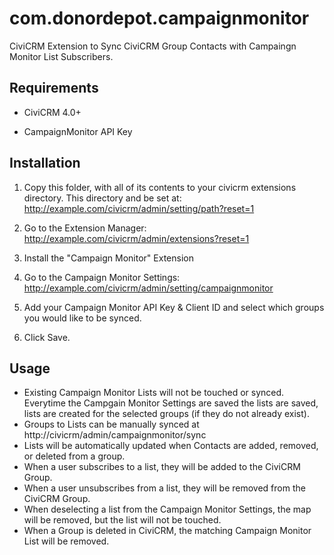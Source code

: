 com.donordepot.campaignmonitor
==============================

CiviCRM Extension to Sync CiviCRM Group Contacts with Campaingn Monitor List Subscribers.

Requirements
------------

 * CiviCRM 4.0+

 * CampaignMonitor API Key

Installation
------------
1. Copy this folder, with all of its contents to your civicrm extensions directory.
This directory and be set at: http://example.com/civicrm/admin/setting/path?reset=1

2. Go to the Extension Manager: http://example.com/civicrm/admin/extensions?reset=1

3. Install the "Campaign Monitor" Extension

4. Go to the Campaign Monitor Settings: http://example.com/civicrm/admin/setting/campaignmonitor

5. Add your Campaign Monitor API Key & Client ID and select which groups you would like to be synced.

6. Click Save.


Usage
-----
* Existing Campaign Monitor Lists will not be touched or synced. Everytime the Campgain Monitor Settings are saved the lists are saved, lists are created for the selected groups (if they do not already exist).
* Groups to Lists can be manually synced at http://civicrm/admin/campaignmonitor/sync
* Lists will be automatically updated when Contacts are added, removed, or deleted from a group.
* When a user subscribes to a list, they will be added to the CiviCRM Group.
* When a user unsubscribes from a list, they will be removed from the CiviCRM Group.
* When deselecting a list from the Campaign Monitor Settings, the map will be removed, but the list will not be touched.
* When a Group is deleted in CiviCRM, the matching Campaign Monitor List will be removed.

